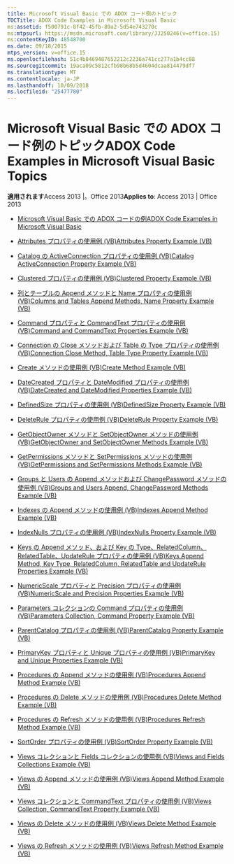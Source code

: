 ```yaml
---
title: Microsoft Visual Basic での ADOX コード例のトピック
TOCTitle: ADOX Code Examples in Microsoft Visual Basic
ms:assetid: f500791c-8f42-45fb-89a2-5d54e743270c
ms:mtpsurl: https://msdn.microsoft.com/library/JJ250246(v=office.15)
ms:contentKeyID: 48548700
ms.date: 09/18/2015
mtps_version: v=office.15
ms.openlocfilehash: 51c4b8469487652212c2236a741cc277a1b4cc88
ms.sourcegitcommit: 19aca09c5812cfb98b68b5d4604dcaa814479df7
ms.translationtype: MT
ms.contentlocale: ja-JP
ms.lasthandoff: 10/09/2018
ms.locfileid: "25477780"
---
```

# <a name="adox-code-examples-in-microsoft-visual-basic-topics"></a><span data-ttu-id="9ae78-102">Microsoft Visual Basic での ADOX コード例のトピック</span><span class="sxs-lookup"><span data-stu-id="9ae78-102">ADOX Code Examples in Microsoft Visual Basic Topics</span></span>


<span data-ttu-id="9ae78-103">**適用されます**Access 2013 |。Office 2013</span><span class="sxs-lookup"><span data-stu-id="9ae78-103">**Applies to**: Access 2013 | Office 2013</span></span>


  - [<span data-ttu-id="9ae78-104">Microsoft Visual Basic での ADOX コードの例</span><span class="sxs-lookup"><span data-stu-id="9ae78-104">ADOX Code Examples in Microsoft Visual Basic</span></span>](adox-code-examples-in-microsoft-visual-basic.md)

  - [<span data-ttu-id="9ae78-105">Attributes プロパティの使用例 (VB)</span><span class="sxs-lookup"><span data-stu-id="9ae78-105">Attributes Property Example (VB)</span></span>](attributes-property-example-vb.md)

  - [<span data-ttu-id="9ae78-106">Catalog の ActiveConnection プロパティの使用例 (VB)</span><span class="sxs-lookup"><span data-stu-id="9ae78-106">Catalog ActiveConnection Property Example (VB)</span></span>](catalog-activeconnection-property-example-vb.md)

  - [<span data-ttu-id="9ae78-107">Clustered プロパティの使用例 (VB)</span><span class="sxs-lookup"><span data-stu-id="9ae78-107">Clustered Property Example (VB)</span></span>](clustered-property-example-vb.md)

  - [<span data-ttu-id="9ae78-108">列とテーブルの Append メソッドと Name プロパティの使用例 (VB)</span><span class="sxs-lookup"><span data-stu-id="9ae78-108">Columns and Tables Append Methods, Name Property Example (VB)</span></span>](columns-and-tables-append-methods-name-property-example-vb.md)

  - [<span data-ttu-id="9ae78-109">Command プロパティと CommandText プロパティの使用例 (VB)</span><span class="sxs-lookup"><span data-stu-id="9ae78-109">Command and CommandText Properties Example (VB)</span></span>](command-and-commandtext-properties-example-vb.md)

  - [<span data-ttu-id="9ae78-110">Connection の Close メソッドおよび Table の Type プロパティの使用例 (VB)</span><span class="sxs-lookup"><span data-stu-id="9ae78-110">Connection Close Method, Table Type Property Example (VB)</span></span>](connection-close-method-table-type-property-example-vb.md)

  - [<span data-ttu-id="9ae78-111">Create メソッドの使用例 (VB)</span><span class="sxs-lookup"><span data-stu-id="9ae78-111">Create Method Example (VB)</span></span>](create-method-example-vb.md)

  - [<span data-ttu-id="9ae78-112">DateCreated プロパティと DateModified プロパティの使用例 (VB)</span><span class="sxs-lookup"><span data-stu-id="9ae78-112">DateCreated and DateModified Properties Example (VB)</span></span>](datecreated-and-datemodified-properties-example-vb.md)

  - [<span data-ttu-id="9ae78-113">DefinedSize プロパティの使用例 (VB)</span><span class="sxs-lookup"><span data-stu-id="9ae78-113">DefinedSize Property Example (VB)</span></span>](definedsize-property-example-vb.md)

  - [<span data-ttu-id="9ae78-114">DeleteRule プロパティの使用例 (VB)</span><span class="sxs-lookup"><span data-stu-id="9ae78-114">DeleteRule Property Example (VB)</span></span>](deleterule-property-example-vb.md)

  - [<span data-ttu-id="9ae78-115">GetObjectOwner メソッドと SetObjectOwner メソッドの使用例 (VB)</span><span class="sxs-lookup"><span data-stu-id="9ae78-115">GetObjectOwner and SetObjectOwner Methods Example (VB)</span></span>](getobjectowner-and-setobjectowner-methods-example-vb.md)

  - [<span data-ttu-id="9ae78-116">GetPermissions メソッドと SetPermissions メソッドの使用例 (VB)</span><span class="sxs-lookup"><span data-stu-id="9ae78-116">GetPermissions and SetPermissions Methods Example (VB)</span></span>](getpermissions-and-setpermissions-methods-example-vb.md)

  - [<span data-ttu-id="9ae78-117">Groups と Users の Append メソッドおよび ChangePassword メソッドの使用例 (VB)</span><span class="sxs-lookup"><span data-stu-id="9ae78-117">Groups and Users Append, ChangePassword Methods Example (VB)</span></span>](groups-and-users-append-changepassword-methods-example-vb.md)

  - [<span data-ttu-id="9ae78-118">Indexes の Append メソッドの使用例 (VB)</span><span class="sxs-lookup"><span data-stu-id="9ae78-118">Indexes Append Method Example (VB)</span></span>](indexes-append-method-example-vb.md)

  - [<span data-ttu-id="9ae78-119">IndexNulls プロパティの使用例 (VB)</span><span class="sxs-lookup"><span data-stu-id="9ae78-119">IndexNulls Property Example (VB)</span></span>](indexnulls-property-example-vb.md)

  - [<span data-ttu-id="9ae78-120">Keys の Append メソッド、および Key の Type、RelatedColumn、RelatedTable、UpdateRule プロパティの使用例 (VB)</span><span class="sxs-lookup"><span data-stu-id="9ae78-120">Keys Append Method, Key Type, RelatedColumn, RelatedTable and UpdateRule Properties Example (VB)</span></span>](keys-append-method-key-type-relatedcolumn-relatedtable-and-updaterule-properties-example-vb.md)

  - [<span data-ttu-id="9ae78-121">NumericScale プロパティと Precision プロパティの使用例 (VB)</span><span class="sxs-lookup"><span data-stu-id="9ae78-121">NumericScale and Precision Properties Example (VB)</span></span>](numericscale-and-precision-properties-example-vb.md)

  - [<span data-ttu-id="9ae78-122">Parameters コレクションの Command プロパティの使用例 (VB)</span><span class="sxs-lookup"><span data-stu-id="9ae78-122">Parameters Collection, Command Property Example (VB)</span></span>](parameters-collection-command-property-example-vb.md)

  - [<span data-ttu-id="9ae78-123">ParentCatalog プロパティの使用例 (VB)</span><span class="sxs-lookup"><span data-stu-id="9ae78-123">ParentCatalog Property Example (VB)</span></span>](parentcatalog-property-example-vb.md)

  - [<span data-ttu-id="9ae78-124">PrimaryKey プロパティと Unique プロパティの使用例 (VB)</span><span class="sxs-lookup"><span data-stu-id="9ae78-124">PrimaryKey and Unique Properties Example (VB)</span></span>](primarykey-and-unique-properties-example-vb.md)

  - [<span data-ttu-id="9ae78-125">Procedures の Append メソッドの使用例 (VB)</span><span class="sxs-lookup"><span data-stu-id="9ae78-125">Procedures Append Method Example (VB)</span></span>](procedures-append-method-example-vb.md)

  - [<span data-ttu-id="9ae78-126">Procedures の Delete メソッドの使用例 (VB)</span><span class="sxs-lookup"><span data-stu-id="9ae78-126">Procedures Delete Method Example (VB)</span></span>](procedures-delete-method-example-vb.md)

  - [<span data-ttu-id="9ae78-127">Procedures の Refresh メソッドの使用例 (VB)</span><span class="sxs-lookup"><span data-stu-id="9ae78-127">Procedures Refresh Method Example (VB)</span></span>](procedures-refresh-method-example-vb.md)

  - [<span data-ttu-id="9ae78-128">SortOrder プロパティの使用例 (VB)</span><span class="sxs-lookup"><span data-stu-id="9ae78-128">SortOrder Property Example (VB)</span></span>](sortorder-property-example-vb.md)

  - [<span data-ttu-id="9ae78-129">Views コレクションと Fields コレクションの使用例 (VB)</span><span class="sxs-lookup"><span data-stu-id="9ae78-129">Views and Fields Collections Example (VB)</span></span>](views-and-fields-collections-example-vb.md)

  - [<span data-ttu-id="9ae78-130">Views の Append メソッドの使用例 (VB)</span><span class="sxs-lookup"><span data-stu-id="9ae78-130">Views Append Method Example (VB)</span></span>](views-append-method-example-vb.md)

  - [<span data-ttu-id="9ae78-131">Views コレクションと CommandText プロパティの使用例 (VB)</span><span class="sxs-lookup"><span data-stu-id="9ae78-131">Views Collection, CommandText Property Example (VB)</span></span>](views-collection-commandtext-property-example-vb.md)

  - [<span data-ttu-id="9ae78-132">Views の Delete メソッドの使用例 (VB)</span><span class="sxs-lookup"><span data-stu-id="9ae78-132">Views Delete Method Example (VB)</span></span>](views-delete-method-example-vb.md)

  - [<span data-ttu-id="9ae78-133">Views の Refresh メソッドの使用例 (VB)</span><span class="sxs-lookup"><span data-stu-id="9ae78-133">Views Refresh Method Example (VB)</span></span>](views-refresh-method-example-vb.md)

